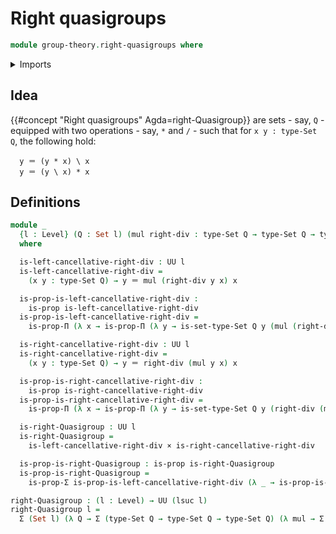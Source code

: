 # Right quasigroups

```agda
module group-theory.right-quasigroups where
```

<details><summary>Imports</summary>

```agda
open import foundation.dependent-pair-types
open import foundation.identity-types
open import foundation.propositions
open import foundation.sets
open import foundation.universe-levels

open import foundation-core.cartesian-product-types
```

</details>

## Idea

{{#concept "Right quasigroups" Agda=right-Quasigroup}} are sets - say, `Q` -
equipped with two operations - say, `*` and `/` - such that for
`x y : type-Set Q`, the following hold:

```text
  y ＝ (y * x) \ x
  y ＝ (y \ x) * x
```

## Definitions

```agda
module _
  {l : Level} (Q : Set l) (mul right-div : type-Set Q → type-Set Q → type-Set Q)
  where

  is-left-cancellative-right-div : UU l
  is-left-cancellative-right-div =
    (x y : type-Set Q) → y ＝ mul (right-div y x) x

  is-prop-is-left-cancellative-right-div :
    is-prop is-left-cancellative-right-div
  is-prop-is-left-cancellative-right-div =
    is-prop-Π (λ x → is-prop-Π (λ y → is-set-type-Set Q y (mul (right-div y x) x)))

  is-right-cancellative-right-div : UU l
  is-right-cancellative-right-div =
    (x y : type-Set Q) → y ＝ right-div (mul y x) x

  is-prop-is-right-cancellative-right-div :
    is-prop is-right-cancellative-right-div
  is-prop-is-right-cancellative-right-div =
    is-prop-Π (λ x → is-prop-Π (λ y → is-set-type-Set Q y (right-div (mul y x) x)))

  is-right-Quasigroup : UU l
  is-right-Quasigroup =
    is-left-cancellative-right-div × is-right-cancellative-right-div

  is-prop-is-right-Quasigroup : is-prop is-right-Quasigroup
  is-prop-is-right-Quasigroup =
    is-prop-Σ is-prop-is-left-cancellative-right-div (λ _ → is-prop-is-right-cancellative-right-div)

right-Quasigroup : (l : Level) → UU (lsuc l)
right-Quasigroup l =
  Σ (Set l) (λ Q → Σ (type-Set Q → type-Set Q → type-Set Q) (λ mul → Σ (type-Set Q → type-Set Q → type-Set Q) λ right-div → is-right-Quasigroup Q mul right-div))
```
